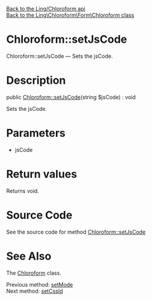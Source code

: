 [Back to the Ling/Chloroform api](https://github.com/lingtalfi/Chloroform/blob/master/doc/api/Ling/Chloroform.md)<br>
[Back to the Ling\Chloroform\Form\Chloroform class](https://github.com/lingtalfi/Chloroform/blob/master/doc/api/Ling/Chloroform/Form/Chloroform.md)


Chloroform::setJsCode
================



Chloroform::setJsCode — Sets the jsCode.




Description
================


public [Chloroform::setJsCode](https://github.com/lingtalfi/Chloroform/blob/master/doc/api/Ling/Chloroform/Form/Chloroform/setJsCode.md)(string $jsCode) : void




Sets the jsCode.




Parameters
================


- jsCode

    


Return values
================

Returns void.








Source Code
===========
See the source code for method [Chloroform::setJsCode](https://github.com/lingtalfi/Chloroform/blob/master/Form/Chloroform.php#L406-L409)


See Also
================

The [Chloroform](https://github.com/lingtalfi/Chloroform/blob/master/doc/api/Ling/Chloroform/Form/Chloroform.md) class.

Previous method: [setMode](https://github.com/lingtalfi/Chloroform/blob/master/doc/api/Ling/Chloroform/Form/Chloroform/setMode.md)<br>Next method: [setCssId](https://github.com/lingtalfi/Chloroform/blob/master/doc/api/Ling/Chloroform/Form/Chloroform/setCssId.md)<br>


